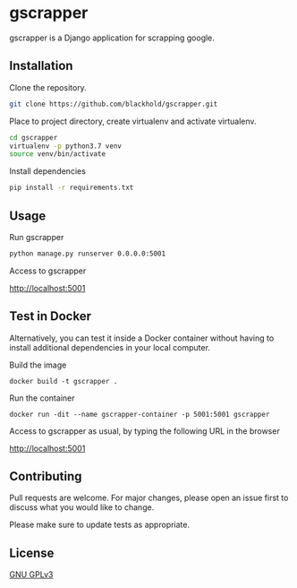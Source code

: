 # gscrapper

gscrapper is a Django application for scrapping google.

## Installation

Clone the repository.

```bash
git clone https://github.com/blackhold/gscrapper.git
```

Place to project directory, create virtualenv and activate virtualenv.

```bash
cd gscrapper
virtualenv -p python3.7 venv
source venv/bin/activate
```

Install dependencies

```bash
pip install -r requirements.txt
```

## Usage

Run gscrapper

```bash
python manage.py runserver 0.0.0.0:5001
```

Access to gscrapper

[http://localhost:5001](http://localhost:5001)

## Test in Docker

Alternatively, you can test it inside a Docker container without having to install additional dependencies in your local computer.

Build the image

```
docker build -t gscrapper .
```
Run the container

```
docker run -dit --name gscrapper-container -p 5001:5001 gscrapper
```

Access to gscrapper as usual, by typing the following URL in the browser

[http://localhost:5001](http://localhost:5001)


## Contributing
Pull requests are welcome. For major changes, please open an issue first to discuss what you would like to change.

Please make sure to update tests as appropriate.


## License
[GNU GPLv3](https://choosealicense.com/licenses/gpl-3.0/)
